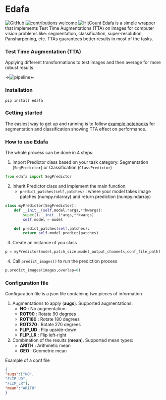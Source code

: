 

# Edafa
![GitHub](https://img.shields.io/github/license/mashape/apistatus.svg) [![contributions welcome](https://img.shields.io/badge/contributions-welcome-brightgreen.svg?style=flat)](https://github.com/andrewekhalel/edafa/issues) [![HitCount](http://hits.dwyl.io/andrewekhalel/edafa.svg)](http://hits.dwyl.io/andrewekhalel/edafa)
Edafa is a simple wrapper that implements Test Time Augmentations (TTA) on images for computer vision problems like: segmentation, classification, super-resolution, Pansharpening, etc. TTAs guarantees better results in most of the tasks.

### Test Time Augmentation (TTA)

Applying different transformations to test images and then average for more robust results.

->![pipeline](https://preview.ibb.co/kH61v0/pipeline.png)<-

### Installation
```
pip install edafa
```

### Getting started
The easiest way to get up and running is to follow [example notebooks](https://github.com/andrewekhalel/edafa/tree/master/examples) for segmentation and classification showing TTA effect on performance.

### How to use Edafa
The whole process can be done in 4 steps:
1.  Import Predictor class based on your task category: Segmentation (`SegPredictor`) or Classification (`ClassPredictor`) 
```python
from edafa import SegPredictor
```
2. Inherit Predictor class and implement the main function 
	* `predict_patches(self,patches)` : where your model takes image patches (numpy.ndarray) and return prediction (numpy.ndarray)

```python
class myPredictor(SegPredictor):
    def __init__(self,model,*args,**kwargs):
        super().__init__(*args,**kwargs)
        self.model = model

    def predict_patches(self,patches):
        return self.model.predict(patches)
```
3. Create an instance of you class
```python
p = myPredictor(model,patch_size,model_output_channels,conf_file_path)
```
4.  Call `predict_images()` to run the prediction process 
```python
p.predict_images(images,overlap=0)
```
### Configuration file
Configuration file is a json file containing two pieces of information
1. Augmentations to apply (**augs**). Supported augmentations:
	* **NO** : No augmentation
	* **ROT90** : Rotate 90 degrees
	* **ROT180** : Rotate 180 degrees
	* **ROT270** : Rotate 270 degrees
	* **FLIP_UD** : Flip upside-down
	* **FLIP_LR** : Flip left-right
2. Combination of the results (**mean**). Supported mean types:
	* **ARITH** : Arithmetic mean
	* **GEO** : Geometric mean

Example of a conf file
```json
{
"augs":["NO",
"FLIP_UD",
"FLIP_LR"],
"mean":"ARITH"
}
```